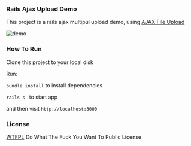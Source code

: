 ### Rails Ajax Upload Demo

This project is a rails ajax multipul upload demo, using [AJAX File Upload](https://github.com/davgothic/AjaxFileUpload)

![demo](http://git.oschina.net/uploads/images/2016/0308/180825_5094dd70_62561.png "demo")

### How To Run

Clone this project to your local disk

Run:

`bundle install` to install dependencies

`rails s ` to start app

and then visit `http://localhost:3000`

### License

[WTFPL](http://www.wtfpl.net)  Do What The Fuck You Want To Public License

